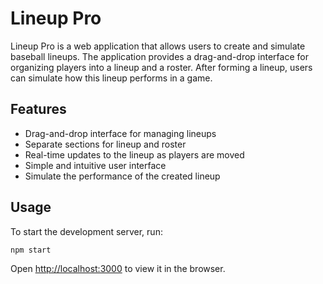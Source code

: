 # Lineup Pro

Lineup Pro is a web application that allows users to create and simulate baseball lineups. The application provides a drag-and-drop interface for organizing players into a lineup and a roster. After forming a lineup, users can simulate how this lineup performs in a game.

## Features

- Drag-and-drop interface for managing lineups
- Separate sections for lineup and roster
- Real-time updates to the lineup as players are moved
- Simple and intuitive user interface
- Simulate the performance of the created lineup

## Usage

To start the development server, run:
```sh
npm start
```

Open [http://localhost:3000](http://localhost:3000) to view it in the browser.
